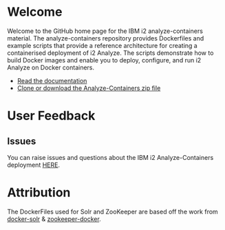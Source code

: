 # Welcome
Welcome to the GitHub home page for the IBM i2 analyze-containers material. The analyze-containers repository provides Dockerfiles and example scripts that provide a reference architecture for creating a containerised deployment of i2 Analyze. The scripts demonstrate how to build Docker images and enable you to deploy, configure, and run i2 Analyze on Docker containers.
- [Read the documentation](https://i2group.github.io/analyze-containers/)
- [Clone or download the Analyze-Containers zip file](https://github.com/i2group/analyze-containers/releases)

# User Feedback

## Issues
You can raise issues and questions about the IBM i2 Analyze-Containers deployment [HERE](https://github.com/i2group/analyze-containers/issues).

# Attribution
The DockerFiles used for Solr and ZooKeeper are based off the work from [docker-solr](https://github.com/docker-solr/docker-solr) & [zookeeper-docker](https://github.com/31z4/zookeeper-docker).